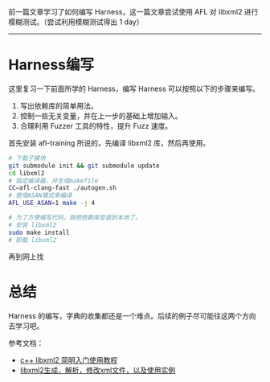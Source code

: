 前一篇文章学习了如何编写 Harness，这一篇文章尝试使用 AFL 对 libxml2 进行模糊测试。（尝试利用模糊测试得出 1 day）

---

# Harness编写

这里复习一下前面所学的 Harness，编写 Harness 可以按照以下的步骤来编写。
1. 写出依赖库的简单用法。
2. 控制一些无关变量，并在上一步的基础上增加输入。
3. 合理利用 Fuzzer 工具的特性，提升 Fuzz 速度。

首先安装 afl-training 所说的，先编译 libxml2 库，然后再使用。
```bash
# 下载子模块
git submodule init && git submodule update
cd libxml2
# 指定编译器，并生成makefile
CC=afl-clang-fast ./autogen.sh
# 使用ASAN模式来编译
AFL_USE_ASAN=1 make -j 4

# 为了方便编写代码，我把依赖库安装到本地了。
# 安装 libxml2
sudo make install
# 卸载 libxml2
```
再到网上找

# 总结

Harness 的编写，字典的收集都还是一个难点。后续的例子尽可能往这两个方向去学习吧。


参考文档：
- [c++ libxml2 简明入门使用教程](https://blog.csdn.net/joelcat/article/details/78643799)
- [libxml2生成，解析，修改xml文件，以及使用实例](https://blog.csdn.net/hpu11/article/details/80793303)